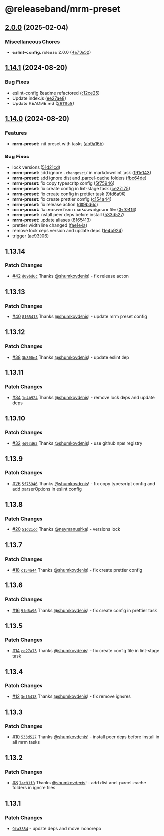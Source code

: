 # @releaseband/mrm-preset

## [2.0.0](https://github.com/releaseband/nodejs-tools/compare/mrm-preset-v1.14.1...mrm-preset-v2.0.0) (2025-02-04)


### Miscellaneous Chores

* **eslint-config:** release 2.0.0 ([4a73a32](https://github.com/releaseband/nodejs-tools/commit/4a73a322b8e56753eed9b6298018b850e9f6c9d8))

## [1.14.1](https://github.com/releaseband/nodejs-tools/compare/mrm-preset-v1.14.0...mrm-preset-v1.14.1) (2024-08-20)


### Bug Fixes

* eslint-config Readme refactored ([c12ce25](https://github.com/releaseband/nodejs-tools/commit/c12ce2595ee494b40964ce52d5417f6e3dd63e68))
* Update index.js ([ee27ae8](https://github.com/releaseband/nodejs-tools/commit/ee27ae81eafecb79eb7c6899b69a95daea709da2))
* Update README.md ([2611fc8](https://github.com/releaseband/nodejs-tools/commit/2611fc8945680c72762534237a5c6f972f76133c))

## [1.14.0](https://github.com/releaseband/nodejs-tools/compare/mrm-preset-v1.13.14...mrm-preset-v1.14.0) (2024-08-20)


### Features

* **mrm-preset:** init preset with tasks ([ab9a16b](https://github.com/releaseband/nodejs-tools/commit/ab9a16b0e5ac4b164ca1daa6e218537575e06af7))


### Bug Fixes

* lock versions ([51d21cd](https://github.com/releaseband/nodejs-tools/commit/51d21cdf74e55804d7bc690fc271fa0abee41b49))
* **mrm-preset:** add ignore `.changeset/` in markdownlint task ([f91e143](https://github.com/releaseband/nodejs-tools/commit/f91e143e9911553883bd3b6b683b299cdfc29ef9))
* **mrm-preset:** add ignore dist and .parcel-cache folders ([fbc64de](https://github.com/releaseband/nodejs-tools/commit/fbc64de41d134306dc2088a8cae1cb8542ed9fbe))
* **mrm-preset:** fix copy typescritp config ([5f75946](https://github.com/releaseband/nodejs-tools/commit/5f75946433213fb1189141b7d9024328036a858c))
* **mrm-preset:** fix create config in lint-stage task ([ce27a75](https://github.com/releaseband/nodejs-tools/commit/ce27a759b436e805f218df006f673c2bc1f8cc6d))
* **mrm-preset:** fix create config in prettier task ([9fd6a96](https://github.com/releaseband/nodejs-tools/commit/9fd6a96f89e5143e7ed6c0d32b9d62e878adc46b))
* **mrm-preset:** fix create prettier config ([c154a44](https://github.com/releaseband/nodejs-tools/commit/c154a44d473a9c0558897371cc808a308e5ad85e))
* **mrm-preset:** fix release action ([d09bd6c](https://github.com/releaseband/nodejs-tools/commit/d09bd6c6365117730a27d0825eef0892aeb263cd))
* **mrm-preset:** fix remove from markdownignore file ([3ef6418](https://github.com/releaseband/nodejs-tools/commit/3ef6418d9b3dc576a5bf809cf2fbeb00c788abac))
* **mrm-preset:** install peer deps before install ([533d527](https://github.com/releaseband/nodejs-tools/commit/533d52774ab7c5c1978cfe112505801aba430596))
* **mrm-preset:** update aliases ([8165413](https://github.com/releaseband/nodejs-tools/commit/8165413d55b9304d53fc7103fb760517907c931c))
* prettier width line changed ([fae1e4a](https://github.com/releaseband/nodejs-tools/commit/fae1e4a9fd475978ee58db8319db2691085d0538))
* remove lock deps version and update deps ([1e4b924](https://github.com/releaseband/nodejs-tools/commit/1e4b924798c14b54043b42b18431b78e882d8c82))
* trigger ([ae93906](https://github.com/releaseband/nodejs-tools/commit/ae93906c1bc8eceed0a64feff85d1dbc2b3ed375))

## 1.13.14

### Patch Changes

- [#42](https://github.com/releaseband/nodejs-tools/pull/42) [`d09bd6c`](https://github.com/releaseband/nodejs-tools/commit/d09bd6c6365117730a27d0825eef0892aeb263cd) Thanks [@shumkovdenis](https://github.com/shumkovdenis)! - fix release action

## 1.13.13

### Patch Changes

- [#40](https://github.com/releaseband/nodejs-tools/pull/40) [`8165413`](https://github.com/releaseband/nodejs-tools/commit/8165413d55b9304d53fc7103fb760517907c931c) Thanks [@shumkovdenis](https://github.com/shumkovdenis)! - update mrm preset config

## 1.13.12

### Patch Changes

- [#38](https://github.com/releaseband/nodejs-tools/pull/38) [`3b800e4`](https://github.com/releaseband/nodejs-tools/commit/3b800e4c3c70412b836a676d91ee48fc5de15858) Thanks [@shumkovdenis](https://github.com/shumkovdenis)! - update eslint dep

## 1.13.11

### Patch Changes

- [#34](https://github.com/releaseband/nodejs-tools/pull/34) [`1e4b924`](https://github.com/releaseband/nodejs-tools/commit/1e4b924798c14b54043b42b18431b78e882d8c82) Thanks [@shumkovdenis](https://github.com/shumkovdenis)! - remove lock deps and update deps

## 1.13.10

### Patch Changes

- [#32](https://github.com/releaseband/nodejs-tools/pull/32) [`4d93d63`](https://github.com/releaseband/nodejs-tools/commit/4d93d639fe97ba76d815c998e329ae46e658d9b0) Thanks [@shumkovdenis](https://github.com/shumkovdenis)! - use github npm registry

## 1.13.9

### Patch Changes

- [#26](https://github.com/releaseband/nodejs-tools/pull/26) [`5f75946`](https://github.com/releaseband/nodejs-tools/commit/5f75946433213fb1189141b7d9024328036a858c) Thanks [@shumkovdenis](https://github.com/shumkovdenis)! - fix copy typescript config and add parserOptions in eslint config

## 1.13.8

### Patch Changes

- [#20](https://github.com/releaseband/nodejs-tools/pull/20) [`51d21cd`](https://github.com/releaseband/nodejs-tools/commit/51d21cdf74e55804d7bc690fc271fa0abee41b49) Thanks [@neymanushka](https://github.com/neymanushka)! - versions lock

## 1.13.7

### Patch Changes

- [#18](https://github.com/releaseband/nodejs-tools/pull/18) [`c154a44`](https://github.com/releaseband/nodejs-tools/commit/c154a44d473a9c0558897371cc808a308e5ad85e) Thanks [@shumkovdenis](https://github.com/shumkovdenis)! - fix create prettier config

## 1.13.6

### Patch Changes

- [#16](https://github.com/releaseband/nodejs-tools/pull/16) [`9fd6a96`](https://github.com/releaseband/nodejs-tools/commit/9fd6a96f89e5143e7ed6c0d32b9d62e878adc46b) Thanks [@shumkovdenis](https://github.com/shumkovdenis)! - fix create config in prettier task

## 1.13.5

### Patch Changes

- [#14](https://github.com/releaseband/nodejs-tools/pull/14) [`ce27a75`](https://github.com/releaseband/nodejs-tools/commit/ce27a759b436e805f218df006f673c2bc1f8cc6d) Thanks [@shumkovdenis](https://github.com/shumkovdenis)! - fix create config file in lint-stage task

## 1.13.4

### Patch Changes

- [#12](https://github.com/releaseband/nodejs-tools/pull/12) [`3ef6418`](https://github.com/releaseband/nodejs-tools/commit/3ef6418d9b3dc576a5bf809cf2fbeb00c788abac) Thanks [@shumkovdenis](https://github.com/shumkovdenis)! - fix remove ignores

## 1.13.3

### Patch Changes

- [#10](https://github.com/releaseband/nodejs-tools/pull/10) [`533d527`](https://github.com/releaseband/nodejs-tools/commit/533d52774ab7c5c1978cfe112505801aba430596) Thanks [@shumkovdenis](https://github.com/shumkovdenis)! - install peer deps before install in all mrm tasks

## 1.13.2

### Patch Changes

- [#8](https://github.com/releaseband/nodejs-tools/pull/8) [`7ac91f8`](https://github.com/releaseband/nodejs-tools/commit/7ac91f80840d21ff469bea435e19a4e0ae787873) Thanks [@shumkovdenis](https://github.com/shumkovdenis)! - add dist and .parcel-cache folders in ignore files

## 1.13.1

### Patch Changes

- [`9fa3354`](https://github.com/releaseband/nodejs-tools/commit/9fa33542a66a4b45cd2e85328365fcc78c1de307) - update deps and move monorepo
